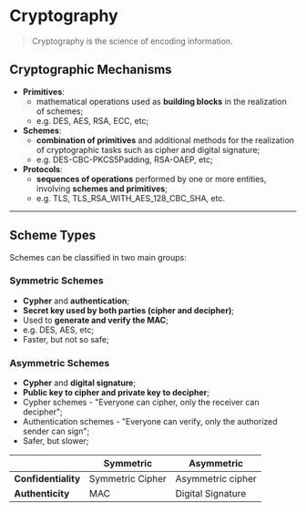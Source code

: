 # Cryptography

> Cryptography is the science of encoding information.

## Cryptographic Mechanisms

* **Primitives**:
  * mathematical operations used as **building blocks** in the realization of schemes;
  * e.g. DES, AES, RSA, ECC, etc;
* **Schemes**:
  * **combination of primitives** and additional methods for the realization of cryptographic tasks such as cipher and digital signature;
  * e.g. DES-CBC-PKCS5Padding, RSA-OAEP, etc;
* **Protocols**:
  * **sequences of operations** performed by one or more entities, involving **schemes and primitives**;
  * e.g. TLS, TLS_RSA_WITH_AES_128_CBC_SHA, etc.

---

## Scheme Types

Schemes can be classified in two main groups:

### Symmetric Schemes

* **Cypher** and **authentication**;
* **Secret key used by both parties (cipher and decipher)**;
* Used to **generate and verify the MAC**;
* e.g. DES, AES, etc;
* Faster, but not so safe;

### Asymmetric Schemes

* **Cypher** and **digital signature**;
* **Public key to cipher and private key to decipher**;
* Cypher schemes - "Everyone can cipher, only the receiver can decipher";
* Authentication schemes - "Everyone can verify, only the authorized sender can sign";
* Safer, but slower;

|                     | Symmetric        | Asymmetric        |
| ------------------- | ---------------- | ----------------- |
| **Confidentiality** | Symmetric Cipher | Asymmetric cipher |
| **Authenticity**    | MAC              | Digital Signature |
